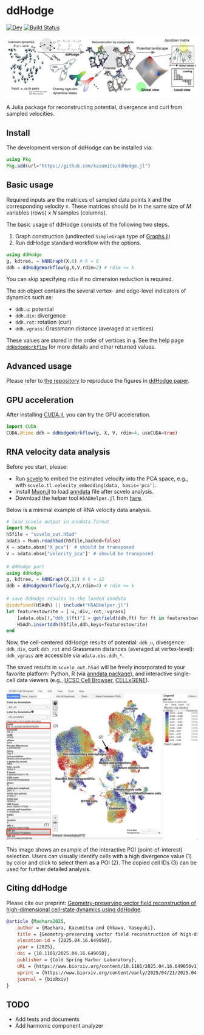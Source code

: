 # ddHodge

<!---[![Stable](https://img.shields.io/badge/docs-stable-blue.svg)](https://kazumits.github.io/ddHodge.jl/stable/)--->
[![Dev](https://img.shields.io/badge/docs-dev-blue.svg)](https://kazumits.github.io/ddHodge.jl/dev/)
[![Build Status](https://github.com/kazumits/ddHodge.jl/actions/workflows/CI.yml/badge.svg?branch=main)](https://github.com/kazumits/ddHodge.jl/actions/workflows/CI.yml?query=branch%3Amain)

![ddHodge workflow](.github/images/overview.png)

A Julia package for reconstructing potential, divergence and curl from sampled velocities.

## Install

The development version of ddHodge can be installed via:

```julia
using Pkg 
Pkg.add(url="https://github.com/kazumits/ddHodge.jl")
```

## Basic usage

Required inputs are the matrices of sampled data points `X` and the corresponding velocity `V`.
These matrices should be in the same size of *M* variables (rows) x *N* samples (columns).

The basic usage of ddHodge consists of the following two steps.

1. Graph construction (undirected `SimpleGraph` type of [Graphs.jl](https://github.com/JuliaGraphs/Graphs.jl))
2. Run ddHodge standard workflow with the options.

```julia
using ddHodge
g, kdtree, = kNNGraph(X,6) # k = 6
ddh = ddHodgeWorkflow(g,X,V,rdim=2) # rdim <= k
```

You can skip specifying `rdim` if no dimension reduction is required.

The `ddh` object contains the several vertex- and edge-level indicators of dynamics such as:

* `ddh.u`: potential
* `ddh.div`: divergence
* `ddh.rot`: rotation (curl)
* `ddh.vgrass`: Grassmann distance (averaged at vertices)

These values are stored in the order of vertices in `g`.
See the help page [`ddHodgeWorkflow`](https://kazumits.github.io/ddHodge.jl/dev/#ddHodge.ddHodgeWorkflow-Tuple{Graphs.SimpleGraphs.SimpleGraph,%20AbstractMatrix,%20AbstractMatrix}) for more details and other returned values.

## Advanced usage

Please refer to [the repository](https://github.com/kazumits/ddHodge_figures) to reproduce the figures in [ddHodge paper](https://www.biorxiv.org/content/10.1101/2025.04.16.649050v1).

## GPU acceleration

After installing [CUDA.jl](https://github.com/JuliaGPU/CUDA.jl), you can try the GPU acceleration.

```julia
import CUDA
CUDA.@time ddh = ddHodgeWorkflow(g, X, V, rdim=4, useCUDA=true)
```

## RNA velocity data analysis 

Before you start, please:

* Run [scvelo](https://github.com/theislab/scvelo) to embed the estimated velocity into the PCA space, e.g., with `scvelo.tl.velocity_embedding(data, basis='pca')`.
* Install [Muon.jl](https://github.com/scverse/Muon.jl) to load [anndata](https://github.com/scverse/anndata) file after scvelo analysis.
* Download the helper tool `H5ADHelper.jl` from [here](https://kazumits.github.io/ddh/tools/H5ADHelper.jl).

Below is a minimal example of RNA velocity data analysis.

```julia
# load scvelo output in anndata format
import Muon
h5file = "scvelo_out.h5ad"
adata = Muon.readh5ad(h5file,backed=false)
X = adata.obsm["X_pca"]' # should be transposed
V = adata.obsm["velocity_pca"]' # should be transposed

# ddHodge part
using ddHodge
g, kdtree, = kNNGraph(X,12) # k = 12
ddh = ddHodgeWorkflow(g,X,V,rdim=4) # rdim <= k

# save ddHodge results to the loaded anndata
@isdefined(H5Adh) || include("H5ADHelper.jl")
let featurestowrite = [:u,:div,:rot,:vgrass]
    [adata.obs[!,"ddh_$(ft)"] = getfield(ddh,ft) for ft in featurestowrite]
    H5Adh.insertddh(h5file,ddh,keys=featurestowrite)
end
```

Now, the cell-centered ddHodge results of potential: `ddh_u`, divergence: `ddh_div`, curl: `ddh_rot` and Grassmann distances (averaged at vertex-level): `ddh_vgrass` are accessible via `adata.obs.ddh_*`.

The saved results in `scvelo_out.h5ad` will be freely incorporated to your favorite platform: Python, R (via [anndata package](https://cran.r-project.org/web/packages/anndata/index.html)), and interactive single-cell data viewers (e.g., [UCSC Cell Browser](http://cellbrowser.rtfd.org/), [CELLxGENE](https://github.com/chanzuckerberg/cellxgene)).

![POISelection](.github/images/cellbrowser_ann_sm.jpg)

This image shows an example of the interactive POI (point-of-interest) selection. Users can visually identify cells with a high divergence value (1) by color and click to select them as a POI (2). The copied cell IDs (3) can be used for further detailed analysis.

## Citing ddHodge

Please cite our preprint: [Geometry-preserving vector field reconstruction of high-dimensional cell-state dynamics using ddHodge](https://www.biorxiv.org/content/10.1101/2025.04.16.649050v1).

```bibtex
@article {Maehara2025,
	author = {Maehara, Kazumitsu and Ohkawa, Yasuyuki},
	title = {Geometry-preserving vector field reconstruction of high-dimensional cell-state dynamics using ddHodge},
	elocation-id = {2025.04.16.649050},
	year = {2025},
	doi = {10.1101/2025.04.16.649050},
	publisher = {Cold Spring Harbor Laboratory},
	URL = {https://www.biorxiv.org/content/10.1101/2025.04.16.649050v1},
	eprint = {https://www.biorxiv.org/content/early/2025/04/21/2025.04.16.649050.full.pdf},
	journal = {bioRxiv}
}
```

## TODO

* Add tests and documents
* Add harmonic component analyzer


